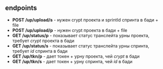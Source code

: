 ## endpoints
 - **POST /up/upload/s** - нужен crypt проекта и sprintId спринта в бади + file 
 - **POST /up/upload/p** - нужен crypt проекта в бади + file 
 - **GET /up/status/p** - показывает статус транслейта урны проекта, требует *crypt* проекта в бади
 - **GET /up/status/s** - показывает статус транслейта урны спринта, требует *id* спринта в бади
 - **GET /up/tkn/p** - дает токен + урну проекта, чей *crypt* в бади
 - **GET /up/tkn/s** - дает токен + урну спринта, чей *id* в бади